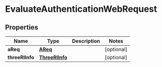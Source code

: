 
# EvaluateAuthenticationWebRequest

## Properties
Name | Type | Description | Notes
------------ | ------------- | ------------- | -------------
**aReq** | [**AReq**](AReq.md) |  |  [optional]
**threeRIInfo** | [**ThreeRIInfo**](ThreeRIInfo.md) |  |  [optional]




